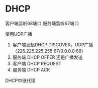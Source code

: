 # DHCP



客户端监听68端口 服务端监听67端口



使用UDP广播

1. 客户端发起DHCP DISCOVER，UDP广播 （225.225.225.255:67/0.0.0.0:68）
2. 服务端 DHCP OFFER 还是广播发送
3. 客户端 DHCP REQUEST
4. 服务端 DHCP ACK



DHCP中继代理